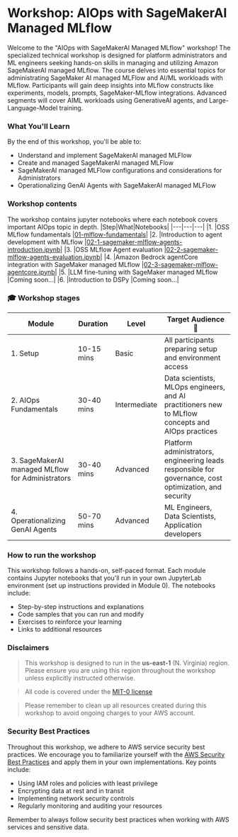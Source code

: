 # Workshop: AIOps with SageMakerAI Managed MLflow

Welcome to the "AIOps with SageMakerAI Managed MLflow" workshop! The specialized technical workshop is designed for platform administrators and ML engineers seeking hands-on skills in managing and utilizing Amazon SageMakerAI managed MLflow. The course delves into essential topics for administrating SageMaker AI managed MLFlow and AI/ML workloads with MLflow. Participants will gain deep insights into MLflow constructs like experiments, models, prompts, SageMaker-MLflow integrations. Advanced segments will cover AIML workloads using GenerativeAI agents, and Large-Language-Model training. 

### What You'll Learn

By the end of this workshop, you'll be able to:

- Understand and implement SageMakerAI managed MLFlow
- Create and managed SageMakerAI managed MLFlow
- SageMakerAI managed MLFlow configurations and considerations for Administrators
- Operationalizing GenAI Agents with SageMakerAI managed MLFlow

### Workshop contents
The workshop contains jupyter notebooks where each notebook covers important AIOps topic in depth.
|Step|What|Notebooks|
|---|---|---|
|1. |OSS MLflow fundamentals |[01-mlflow-fundamentals](01-mlflow-fundamentals.ipynb)|
|2. |Introduction to agent development with MLflow |[02-1-sagemaker-mlflow-agents-introduction.ipynb](02-1-sagemaker-mlflow-agents-introduction.ipynb)|
|3. |OSS MLflow Agent evaluation |[02-2-sagemaker-mlflow-agents-evaluation.ipynb](02-2-sagemaker-mlflow-agents-evaluation.ipynb)|
|4. |Amazon Bedrock agentCore integration with SageMaker managed MLflow |[02-3-sagemaker-mlflow-agentcore.ipynb](02-3-sagemaker-mlflow-agentcore.ipynb)|
|5. |LLM fine-tuning with SageMaker managed MLflow |Coming soon...|
|6. |Introduction to DSPy |Coming soon...|

### 🎓 Workshop stages 

| Module | Duration | Level | Target Audience 👥 |
|--------|----------|-------|-----------------|
| 1. Setup | 10-15 mins | Basic | All participants preparing setup and environment access |
| 2. AIOps Fundamentals | 30-40 mins | Intermediate | Data scientists, MLOps engineers, and AI practitioners new to MLflow concepts and AIOps practices |
| 3. SageMakerAI managed MLflow for Administrators | 30-40 mins | Advanced | Platform administrators, engineering leads responsible for governance, cost optimization, and security |
| 4. Operationalizing GenAI Agents | 50-70 mins | Advanced | ML Engineers, Data Scientists, Application developers |


### How to run the workshop

This workshop follows a hands-on, self-paced format. Each module contains Jupyter notebooks that you'll run in your own JupyterLab environment (set up instructions provided in Module 0). The notebooks include:

- Step-by-step instructions and explanations
- Code samples that you can run and modify
- Exercises to reinforce your learning
- Links to additional resources

### Disclaimers

> This workshop is designed to run in the **us-east-1** (N. Virginia) region. Please ensure you are using this region throughout the workshop unless explicitly instructed otherwise.

> All code is covered under the [MIT-0 license](https://github.com/aws/mit-0)

> Please remember to clean up all resources created during this workshop to avoid ongoing charges to your AWS account.

### Security Best Practices

Throughout this workshop, we adhere to AWS service security best practices. We encourage you to familiarize yourself with the [AWS Security Best Practices](https://aws.amazon.com/architecture/security-identity-compliance/) and apply them in your own implementations. Key points include:

- Using IAM roles and policies with least privilege
- Encrypting data at rest and in transit
- Implementing network security controls
- Regularly monitoring and auditing your resources

Remember to always follow security best practices when working with AWS services and sensitive data.
